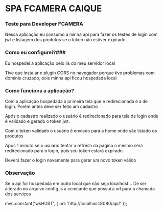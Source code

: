 # SPA FCAMERA CAIQUE #


### Teste para Developer FCAMERA ###

Nessa aplicação eu consumo a minha api para fazer os testes de login com jwt e listagem dos produtos se o token não estiver expirado.

### Como eu configurei?###

Eu hospedei a aplicação pelo iis do meu servidor local

Tive que instalar o plugin CORS no navegador porque tive problemas com domínio cruzado, pois minha api ficou hospedada local

### Como funciona a aplicação? ###

Com a aplicação hospedada a primeira tela que é redirecionada é a de login.
Porém antes deve ser feito um cadastro

Após o cadastro realizado o usuário é redirecionado para tela de login onde é validado e gerado o token jwt. 

Com o token validado o usuário é enviado para a home onde são listado os produtos

Após 1 minuto se o usuário tentar o refresh da página o mesmo será redirecionado para o login, pois seu token estará expirado.

Deverá fazer o login novamente para gerar um novo token válido


### Observação ###

Se a api for hospedada em outro local que não seja localhost... De ser alterado no arquivo config.js a constante que possui a url para a chamada dos serviços

mvc.constant('wsHOST', {
	url: 'http://localhost:8080/api/'
});
